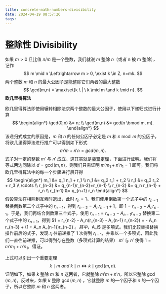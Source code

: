 ```yaml
---
title: concrete-math-numbers-divisibility
date: 2024-04-19 08:57:26
tags:
---
```


# 整除性 Divisibility

如果 $m>0$ 且比值 $n/m$ 是一个整数，我们就说 $m$ 整除 $n$（或者 n 被 m 整除），记作
$$
m \mid n \Leftrightarrow m > 0, \exist k \in Z, n=mk.
$$
两个整数 $m$ 和 $n$ 的最大公因子是能整除它们两者的最大整数
$$
\gcd(m,n) = \max\set{k \ | \ k \mid m \and k  \mid  n}.
$$
**欧几里得算法**

欧几里得算法即使用辗转相除法求两个整数的最大公因子，使用以下递归式进行计算
$$
\begin{align*}
\gcd(0,n) &= n; \\
\gcd(m,n) &= gcd(n \bmod m, m).
\end{align*}
$$
该递归式成立的原因是，$m$ 和 $n$ 的任何公因子必定是 $m$ 和 $n \bmod m$ 的公因子。将欧几里得算法进行推广可以得到如下形式
$$
m'm+n'n = gcd(m,n).
$$
式子对一定的整数 $m'$ 与 $n'$ 成立，这其实就是<u>裴蜀定理</u>，下面进行证明。我们将等式两边同除以 $d = \gcd(m,n)$，则我们只需证明 $m'm_1 + n'n_1=1$ 即可。我们将欧几里得算法中的每一个步骤进行展开得
$$
\begin{align*}
m_1 &= q_1 n_1 + r_1 \\
n_1 &= q_2 r_1 + r_2 \\
r_1 &= q_3 r_2 + r_3 \\
\cdots \\
r_{n-3} &= q_{n-1}r_{n-2}+r_{n-1} \\
r_{n-2} &= q_n r_{n-1} + r_n \\
r_{n-1} &= q_{n+1} r_n
\end{align*}
$$
假设算法在相除到互素时退出，此时 $r_n = 1$。我们使用倒数第一个式子中的 $r_{n-1}$ 替换倒数第二个式子中的 $r_{n-1}$，得到 $r_{n-2} = A_n r_{n-1} + 1$，即 $1 = r_{n-2} - A_n r_{n-1}$。于是，我们再结合倒数第三个式子，使用 $r_{n-1} = r_{n-3} - A_{n-1} r_{n-2}$ 替换第二个式子中的 $r_{n-1}$，得到 $1 = r_{n-2} - A_n(r_{n-3} - A_{n-1} r_{n-2}) = - A_n r_{n-3} + (1 + A_n A_{n-1})r_{n-2} $。其中，$A_i$ 是多项式。我们比较替换替换操作前后的式子，发现 $r_i$ 往前递推了 $1$ 次得到 $r_{i-1}$，并乘以一个多项式，因此我们一直往前递推，可以得到存在整数（多项式计算的结果） $m'$ 与 $n'$ 使得 $1 = m'm_1 + n'n_1$，得证。

上式可以引出一个重要定理
$$
k \mid m \ and \ k \mid n \Leftrightarrow k \mid \gcd(m,n).
$$
证明如下，如果 $k$ 整除 $m$ 和 $n$ 这两者，它就整除 $m'm+n'n$，所以它整除 $\gcd(m,n)$。反过来，如果 $k$ 整除 $\gcd(m,n)$ ，它就整除 $m$ 的一个因子和 $n$ 的一个因子，所以它整除 $m$ 和 $n$ 这两者。

